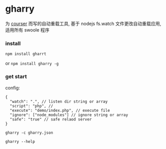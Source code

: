 # gharry

为 [courser](https://github.com/racecourse/courser) 而写的自动重载工具,
    基于 nodejs fs.watch 文件更改自动重载应用,适用所有 swoole 程序


### install
`npm install gharrt`   

or `npm install gharry -g`

### get start
config:
```
{
  "watch": ".", // listen dir string or array
  "script": "php", // 
  "execute": "demo/index.php", // execute file
  "ignore": ["node_modules"] // ignore string or array
  "safe": "true" // safe relaod server
}
```
`gharry -c gharry.json` 

`gharry --help`


